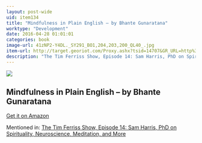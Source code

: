 ```yaml
---
layout: post-wide
uid: item134
title: "Mindfulness in Plain English – by Bhante Gunaratana"
worktype: "Development"
date: 2016-04-28 01:01:01
categories: book
image-url: 41zNP2-Y4DL._SY291_BO1,204,203,200_QL40_.jpg
item-url: http://target.georiot.com/Proxy.ashx?tsid=14707&GR_URL=http%3A%2F%2Fwww.amazon.com%2FMindfulness-Plain-English-20th-Anniversary%2Fdp%2F0861719069%2F
description: "The Tim Ferriss Show, Episode 14: Sam Harris, PhD on Spirituality, Neuroscience, Meditation, and More"
---
```

<a href="http://target.georiot.com/Proxy.ashx?tsid=14707&GR_URL=http%3A%2F%2Fwww.amazon.com%2FMindfulness-Plain-English-20th-Anniversary%2Fdp%2F0861719069%2F" target="blank"><img src="../../../../img/thumbs/41zNP2-Y4DL._SY291_BO1,204,203,200_QL40_.jpg" class="prod-img"></a>
<h2>Mindfulness in Plain English – by Bhante Gunaratana</h2>
<p><a href="http://target.georiot.com/Proxy.ashx?tsid=14707&GR_URL=http%3A%2F%2Fwww.amazon.com%2FMindfulness-Plain-English-20th-Anniversary%2Fdp%2F0861719069%2F" target="blank">Get it on Amazon</a><p>
<p>Mentioned in: <a href="http://fourhourworkweek.com/2014/06/18/sam-harris/" target="blank">The Tim Ferriss Show, Episode 14: Sam Harris, PhD on Spirituality, Neuroscience, Meditation, and More</a></p>
